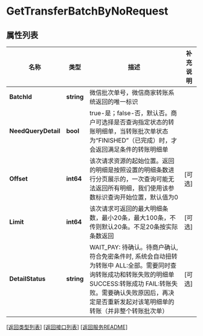 # GetTransferBatchByNoRequest

## 属性列表

名称 | 类型 | 描述 | 补充说明
------------ | ------------- | ------------- | -------------
**BatchId** | **string** | 微信批次单号，微信商家转账系统返回的唯一标识 | 
**NeedQueryDetail** | **bool** | true-是；false-否，默认否。商户可选择是否查询指定状态的转账明细单，当转账批次单状态为“FINISHED”（已完成）时，才会返回满足条件的转账明细单 | 
**Offset** | **int64** | 该次请求资源的起始位置。返回的明细是按照设置的明细条数进行分页展示的，一次查询可能无法返回所有明细，我们使用该参数标识查询开始位置，默认值为0 | [可选] 
**Limit** | **int64** | 该次请求可返回的最大明细条数，最小20条，最大100条，不传则默认20条。不足20条按实际条数返回 | [可选] 
**DetailStatus** | **string** | WAIT_PAY: 待确认。待商户确认, 符合免密条件时, 系统会自动扭转为转账中 ALL:全部。需要同时查询转账成功和转账失败的明细单 SUCCESS:转账成功 FAIL:转账失败。需要确认失败原因后，再决定是否重新发起对该笔明细单的转账（并非整个转账批次单） | [可选] 

[\[返回类型列表\]](README.md#类型列表)
[\[返回接口列表\]](README.md#接口列表)
[\[返回服务README\]](README.md)


